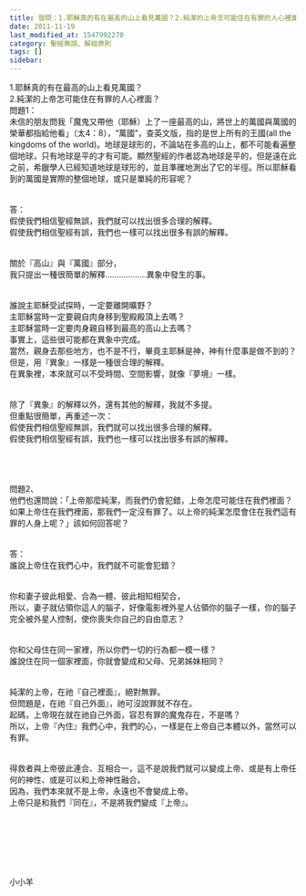 ```yaml
---
title: 發問：1.耶穌真的有在最高的山上看見萬國？2.純潔的上帝怎可能住在有罪的人心裡面？
date: 2011-11-19
last_modified_at: 1547992270
category: 聖經無誤、解經原則
tags: []
sidebar: 
---
```


<p>1.耶穌真的有在最高的山上看見萬國？<br/>2.純潔的上帝怎可能住在有罪的人心裡面？<br/><!--more-->問題1：<br/>未信的朋友問我「魔鬼又帶他（耶穌）上了一座最高的山，將世上的萬國與萬國的榮華都指給他看」（太4：8），“萬國”，查英文版，指的是世上所有的王國(all the kingdoms of the world)。地球是球形的，不論站在多高的山上，都不可能看遍整個地球，只有地球是平的才有可能。顯然聖經的作者認為地球是平的，但是遠在此之前，希臘學人已經知道地球是球形的，並且準確地測出了它的半徑。所以耶穌看到的萬國是實際的整個地球，或只是單純的形容呢？<br/><br/><br/>答：<br/>假使我們相信聖經無誤，我們就可以找出很多合理的解釋。<br/>假使我們相信聖經有誤，我們也一樣可以找出很多有誤的解釋。<br/><br/> <br/>關於『高山』與『萬國』部分，<br/>我只提出一種很簡單的解釋………………異象中發生的事。<br/> <br/><br/>誰說主耶穌受試探時，一定要離開曠野？<br/>主耶穌當時一定要親自肉身移到聖殿殿頂上去嗎？<br/>主耶穌當時一定要肉身親自移到最高的高山上去嗎？<br/>事實上，這些很可能都在異象中完成。<br/>當然，親身去那些地方，也不是不行，畢竟主耶穌是神，神有什麼事是做不到的？<br/>但是，用『異象』一樣是一種很合理的解釋。 <br/>在異象裡，本來就可以不受時間、空間影響，就像『夢境』一樣。<br/><br/> <br/>除了『異象』的解釋以外，還有其他的解釋，我就不多提。<br/>但重點很簡單，再重述一次：<br/> 假使我們相信聖經無誤，我們就可以找出很多合理的解釋。<br/>假使我們相信聖經有誤，我們也一樣可以找出很多有誤的解釋。<br/> <br/><br/><br/><br/>問題2、<br/> 他們也還問說：「上帝那麼純潔，而我們仍會犯錯，上帝怎麼可能住在我們裡面？如果上帝住在我們裡面，那我們一定沒有罪了。以上帝的純潔怎麼會住在我們這有罪的人身上呢？」該如何回答呢？<br/><br/><br/>答：<br/>誰說上帝住在我們心中，我們就不可能會犯錯？<br/> <br/><br/>你和妻子彼此相愛、合為一體、彼此相知相契合，<br/>所以，妻子就佔領你這人的腦子，好像電影裡外星人佔領你的腦子一樣，你的腦子完全被外星人控制，使你喪失你自己的自由意志？<br/> <br/><br/>你和父母住在同一家裡，所以你們一切的行為都一模一樣？<br/>誰說住在同一個家裡面，你就會變成和父母、兄弟姊妹相同？<br/> <br/><br/>純潔的上帝，在祂『自己裡面』，絕對無罪。<br/>但問題是，在祂『自己外面』，祂可沒說罪就不存在。<br/>起碼，上帝現在就在祂自己外面，容忍有罪的魔鬼存在，不是嗎？<br/>所以，上帝『內住』我們心中，我們的心，一樣是在上帝自己本體以外，當然可以有罪。<br/> <br/><br/>得救者與上帝彼此連合、互相合一，這不是說我們就可以變成上帝、或是有上帝任何的神性、或是可以和上帝神性融合。<br/> 因為，我們本來就不是上帝，永遠也不會變成上帝。<br/>上帝只是和我們『同在』，不是將我們變成『上帝』。<br/><br/><br/><br/><br/><br/><br/><br/>小小羊<br/><br/><br/><br/><br/><br/></p>